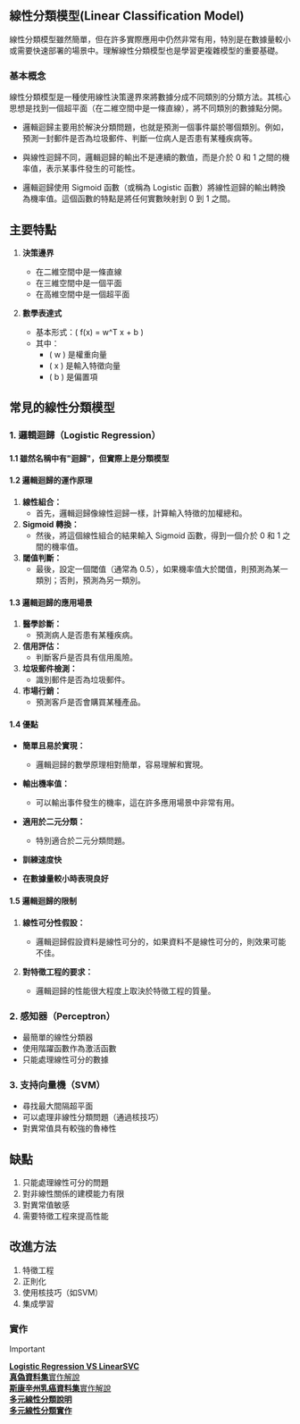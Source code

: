 ## 線性分類模型(Linear Classification Model)

線性分類模型雖然簡單，但在許多實際應用中仍然非常有用，特別是在數據量較小或需要快速部署的場景中。理解線性分類模型也是學習更複雜模型的重要基礎。

### 基本概念

線性分類模型是一種使用線性決策邊界來將數據分成不同類別的分類方法。其核心思想是找到一個超平面（在二維空間中是一條直線），將不同類別的數據點分開。

* 邏輯迴歸主要用於解決分類問題，也就是預測一個事件屬於哪個類別。例如，預測一封郵件是否為垃圾郵件、判斷一位病人是否患有某種疾病等。

* 與線性迴歸不同，邏輯迴歸的輸出不是連續的數值，而是介於 0 和 1 之間的機率值，表示某事件發生的可能性。

* 邏輯迴歸使用 Sigmoid 函數（或稱為 Logistic 函數）將線性迴歸的輸出轉換為機率值。這個函數的特點是將任何實數映射到 0 到 1 之間。

## 主要特點
1. **決策邊界**
    - 在二維空間中是一條直線
    - 在三維空間中是一個平面
    - 在高維空間中是一個超平面

1. **數學表達式**
    - 基本形式：( f(x) = w^T x + b )
    - 其中：
        - ( w ) 是權重向量
        - ( x ) 是輸入特徵向量
        - ( b ) 是偏置項

## 常見的線性分類模型

### 1. 邏輯迴歸（Logistic Regression）

#### 1.1 雖然名稱中有"迴歸"，但實際上是分類模型

#### 1.2 邏輯迴歸的運作原理

1.  **線性組合：**
    * 首先，邏輯迴歸像線性迴歸一樣，計算輸入特徵的加權總和。
2.  **Sigmoid 轉換：**
    * 然後，將這個線性組合的結果輸入 Sigmoid 函數，得到一個介於 0 和 1 之間的機率值。
3.  **閾值判斷：**
    * 最後，設定一個閾值（通常為 0.5），如果機率值大於閾值，則預測為某一類別；否則，預測為另一類別。

#### 1.3 邏輯迴歸的應用場景

1. **醫學診斷：**
    * 預測病人是否患有某種疾病。
2. **信用評估：**
    * 判斷客戶是否具有信用風險。
3. **垃圾郵件檢測：**
    * 識別郵件是否為垃圾郵件。
4. **市場行銷：**
    * 預測客戶是否會購買某種產品。

#### 1.4 優點

- **簡單且易於實現：**
    * 邏輯迴歸的數學原理相對簡單，容易理解和實現。

- **輸出機率值：**
    * 可以輸出事件發生的機率，這在許多應用場景中非常有用。

- **適用於二元分類：**
    * 特別適合於二元分類問題。

- **訓練速度快**

- **在數據量較小時表現良好**

#### 1.5 邏輯迴歸的限制

1. **線性可分性假設：**
    * 邏輯迴歸假設資料是線性可分的，如果資料不是線性可分的，則效果可能不佳。

2. **對特徵工程的要求：**
    * 邏輯迴歸的性能很大程度上取決於特徵工程的質量。



### 2. 感知器（Perceptron）

- 最簡單的線性分類器
- 使用階躍函數作為激活函數
- 只能處理線性可分的數據

### 3. 支持向量機（SVM）

- 尋找最大間隔超平面
- 可以處理非線性分類問題（通過核技巧）
- 對異常值具有較強的魯棒性

## 缺點

1. 只能處理線性可分的問題
2. 對非線性關係的建模能力有限
3. 對異常值敏感
4. 需要特徵工程來提高性能

## 改進方法

1. 特徵工程
2. 正則化
3. 使用核技巧（如SVM）
4. 集成學習



### 實作
> [!IMPORTANT]
> [**Logistic Regression VS LinearSVC**](./說明1.ipynb)  
> [**真偽資料集**實作解說](./forge說明2.ipynb)  
> [**斯康辛州乳癌資料集**實作解說](./cancer說明3.ipynb)  
> [**多元線性分類說明**](./multiclass_classification說明.ipynb)  
> [**多元線性分類實作**](./multiclass_classification實作.ipynb)  
 





